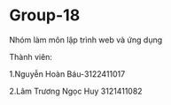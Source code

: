 # Group-18
Nhóm làm môn lập trình web và ứng dụng

Thành viên:

1.Nguyễn Hoàn Báu-3122411017

2.Lâm Trương Ngọc Huy 3121411082
